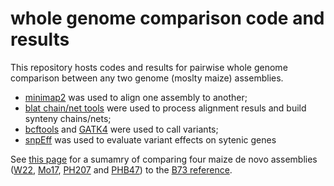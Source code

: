 # whole genome comparison code and results

This repository hosts codes and results for pairwise whole genome comparison between any two genome (moslty maize) assemblies. 

- [minimap2](https://github.com/lh3/minimap2) was used to align one assembly to another;
- [blat chain/net tools](http://genomewiki.ucsc.edu/index.php/Whole_genome_alignment_howto) were used to process alignment resuls and build synteny chains/nets;
- [bcftools](https://samtools.github.io/bcftools/) and [GATK4](https://software.broadinstitute.org/gatk/gatk4) were used to call variants;
- [snpEff](http://snpeff.sourceforge.net) was used to evaluate variant effects on sytenic genes

See [this page](/Rmd/wgc.md) for a sumamry of comparing four maize de novo assemblies ([W22](), [Mo17](), [PH207]() and [PHB47]()) to the [B73 reference](https://www.maizegdb.org/assembly).

